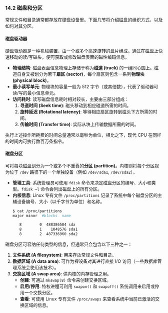 ### **14.2 磁盘和分区**

常规文件和目录通常都存放在硬盘设备里。下面几节将介绍磁盘的组织方式，以及如何对其分区。

#### **磁盘驱动器**

硬盘驱动器是一种机械装置，由一个或多个高速旋转的盘片组成。通过在磁盘上快速移动的读/写磁头，便可获取或修改磁盘表面的磁性编码信息。

  * **物理结构**: 磁盘表面信息物理上存储于称为**磁道 (track)** 的一组同心圆上。磁道自身又被划分为若干**扇区 (sector)**，每个扇区则包含一系列**物理块 (physical block)**。
  * **最小读写单元**: 物理块的容量一般为 512 字节（或其倍数），代表了驱动器可读/写的最小信息单元。
  * **访问耗时**: 读写磁盘信息耗时相对较长，主要由三部分组成：
    1.  **寻道时间 (Seek time)**: 磁头移动到相应磁道所需的时间。
    2.  **旋转延迟 (Rotational latency)**: 等待相应扇区旋转到磁头下方所需的时间。
    3.  **传输时间 (Transfer time)**: 实际从块上传输数据所需的时间。

执行上述操作所耗费的时间总量通常以毫秒为单位，相比之下，现代 CPU 在同样的时间内可执行数百万条指令。

#### **磁盘分区**

可将每块磁盘划分为一个或多个不重叠的**分区 (partition)**。内核则将每个分区视为位于 `/dev` 路径下的一个单独设备（例如 `/dev/sda1`, `/dev/sda2`）。

  * **管理工具**: 系统管理员可使用 `fdisk` 命令来决定磁盘分区的编号、大小和类型。`fdisk –l` 命令会列出磁盘上的所有分区。
  * **内核信息**: Linux 专有文件 `/proc/partitions` 记录了系统中每个磁盘分区的主辅设备编号、大小（以千字节为单位）和名称。
    ```bash
    $ cat /proc/partitions
    major minor  #blocks  name

       8        0  488386584 sda
       8        1    1048576 sda1
       8        2  487336960 sda2
    ```

磁盘分区可容纳任何类型的信息，但通常只会包含以下三种之一：

1.  **文件系统 (A filesystem)**: 用来存放常规文件和目录。
2.  **数据区域 (A data area)**: 可作为裸设备对其进行直接 I/O 访问（一些数据库管理系统会使用该技术）。
3.  **交换区域 (A swap area)**: 供内核的内存管理之用。
      * **创建**: 可通过 `mkswap(8)` 命令来创建交换区域。
      * **启用/停用**: 特权进程可利用 `swapon()` 和 `swapoff()` 系统调用来启用或停用一个交换分区。
      * **查看**: 可使用 Linux 专有文件 `/proc/swaps` 来查看系统中当前已激活的交换区域的信息。